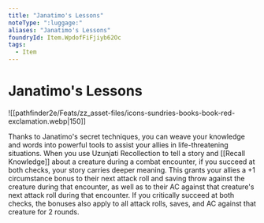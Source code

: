 ```yaml
---
title: "Janatimo's Lessons"
noteType: ":luggage:"
aliases: "Janatimo's Lessons"
foundryId: Item.WpdofFiFjiyb62Oc
tags:
  - Item
---
```


# Janatimo's Lessons
![[pathfinder2e/Feats/zz_asset-files/icons-sundries-books-book-red-exclamation.webp|150]]

Thanks to Janatimo's secret techniques, you can weave your knowledge and words into powerful tools to assist your allies in life-threatening situations. When you use Uzunjati Recollection to tell a story and [[Recall Knowledge]] about a creature during a combat encounter, if you succeed at both checks, your story carries deeper meaning. This grants your allies a +1 circumstance bonus to their next attack roll and saving throw against the creature during that encounter, as well as to their AC against that creature's next attack roll during that encounter. If you critically succeed at both checks, the bonuses also apply to all attack rolls, saves, and AC against that creature for 2 rounds.
